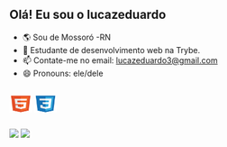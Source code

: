 ## Olá! Eu sou o lucazeduardo

- 🌎 Sou de Mossoró -RN
- 📖 Estudante de desenvolvimento web na Trybe.
- 📫 Contate-me no email: lucazeduardo3@gmail.com
- 😄 Pronouns: ele/dele

</div>
<div style="display: inline_block"><br>
  <img align="center" alt="Lukze-HTML" height="30" width="40" src="https://raw.githubusercontent.com/devicons/devicon/master/icons/html5/html5-original.svg">
  <img align="center" alt="Lukze-CSS" height="30" width="40" src="https://raw.githubusercontent.com/devicons/devicon/master/icons/css3/css3-original.svg">
 <div> 
   
   ##
   
   <div>

<a href="https://instagram.com/lucazeduardo_" target="_blank"><img src="https://img.shields.io/badge/-Instagram-%23E4405F?style=for-the-badge&logo=instagram&logoColor=white" target="_blank"></a>
<a href="https://www.linkedin.com/in/lucas-andrade-b68999231/" target="_blank"><img src="https://img.shields.io/badge/-LinkedIn-%230077B5?style=for-the-badge&logo=linkedin&logoColor=white" target="_blank"></a> 
 
     
